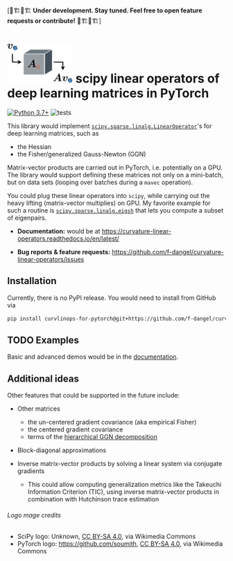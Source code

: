 [👷🏗👷🏗 **Under development. Stay tuned. Feel free to open feature requests or contribute!** 👷🏗👷🏗]

# <img alt="Logo" src="./docs/rtd/assets/logo.svg" height="90"> scipy linear operators of deep learning matrices in PyTorch

[![Python
3.7+](https://img.shields.io/badge/python-3.7+-blue.svg)](https://www.python.org/downloads/release/python-370/)
![tests](https://github.com/f-dangel/curvature-linear-operators/actions/workflows/test.yaml/badge.svg)

This library would implement
[`scipy.sparse.linalg.LinearOperator`](https://docs.scipy.org/doc/scipy/reference/generated/scipy.sparse.linalg.LinearOperator.html)'s
for deep learning matrices, such as

- the Hessian
- the Fisher/generalized Gauss-Newton (GGN)

Matrix-vector products are carried out in PyTorch, i.e. potentially on a GPU.
The library would support defining these matrices not only on a mini-batch, but
on data sets (looping over batches during a `mavec` operation).

You could plug these linear operators into `scipy`, while carrying out the heavy
lifting (matrix-vector multiplies) on GPU. My favorite example for such a
routine is
[`scipy.sparse.linalg.eigsh`](https://docs.scipy.org/doc/scipy/reference/generated/scipy.sparse.linalg.eigsh.html)
that lets you compute a subset of eigenpairs.

- **Documentation:** would be at
  https://curvature-linear-operators.readthedocs.io/en/latest/

- **Bug reports & feature requests:**
  https://github.com/f-dangel/curvature-linear-operators/issues

## Installation

Currently, there is no PyPI release. You would need to install from GitHub via

```bash
pip install curvlinops-for-pytorch@git+https://github.com/f-dangel/curvlinops.git#egg=curvlinops-for-pytorch
```

## TODO Examples

Basic and advanced demos would be in the
[documentation](https://curvature-linear-operators.readthedocs.io/en/latest/basic_usage/index.html).

## Additional ideas

Other features that could be supported in the future include:

- Other matrices

  - the un-centered gradient covariance (aka empirical Fisher)
  - the centered gradient covariance
  - terms of the [hierarchical GGN
    decomposition](https://arxiv.org/abs/2008.11865)

- Block-diagonal approximations

- Inverse matrix-vector products by solving a linear system via conjugate
  gradients

  - This could allow computing generalization metrics like the Takeuchi
    Information Criterion (TIC), using inverse matrix-vector products in
    combination with Hutchinson trace estimation

###### Logo mage credits
- SciPy logo: Unknown, [CC BY-SA
  4.0](https://creativecommons.org/licenses/by-sa/4.0), via Wikimedia Commons
- PyTorch logo: https://github.com/soumith, [CC BY-SA
  4.0](https://creativecommons.org/licenses/by-sa/4.0), via Wikimedia Commons

